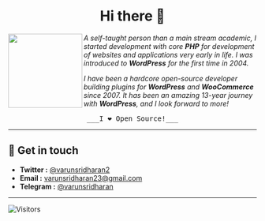 <h1 align="center">Hi there 👋</h1>


<p>
<img  align="left" width="150px" src="https://s2.do-spaces.com/2020/Jul/11/1594443449-188.jpg" />

_A self-taught person than a main stream academic, I started development with core **PHP** for development of websites and applications very early in life. I was introduced to **WordPress** for the first time in 2004._

_I have been a hardcore open-source developer building plugins for **WordPress** and **WooCommerce** since 2007. It has been an amazing 13-year journey with **WordPress**, and I look forward to more!_

</p>


<p  align="center"><samp align="center">___I ❤️ Open Source!___</samp></p>

---


##  💌 Get in touch
- **Twitter :** [@varunsridharan2](https://sva.onl/twitter)
- **Email :** [varunsridharan23@gmail.com](https://sva.onl/mail)
- **Telegram :** [@varunsridharan](https://sva.onl/telegram)

---

![Visitors](https://visitor-badge.glitch.me/badge?page_id=varunsridharan.varunsridharan)

